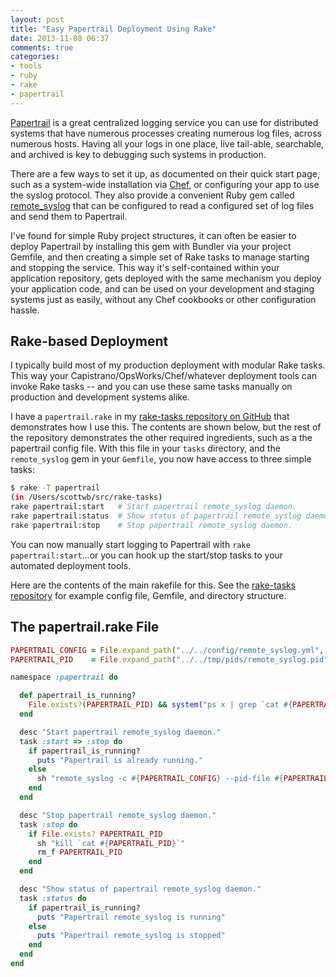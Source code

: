 ```yaml
---
layout: post
title: "Easy Papertrail Deployment Using Rake"
date: 2013-11-08 06:37
comments: true
categories:
- tools
- ruby
- rake
- papertrail
---
```


[Papertrail](http://papertrailapp.com/) is a great centralized logging service you can use for distributed systems that have numerous processes creating numerous log files, across numerous hosts. Having all your logs in one place, live tail-able, searchable, and archived is key to debugging such systems in production.

There are a few ways to set it up, as documented on their quick start page, such as a system-wide installation via [Chef](http://community.opscode.com/cookbooks/papertrail-rsyslog), or configuring your app to use the syslog protocol. They also provide a convenient Ruby gem called [remote_syslog](http://help.papertrailapp.com/kb/configuration/configuring-centralized-logging-from-text-log-files-in-unix) that can be configured to read a configured set of log files and send them to Papertrail.

I've found for simple Ruby project structures, it can often be easier to deploy Papertrail by installing this gem with Bundler via your project Gemfile, and then creating a simple set of Rake tasks to manage starting and stopping the service. This way it's self-contained within your application repository, gets deployed with the same mechanism you deploy your application code, and can be used on your development and staging systems just as easily, without any Chef cookbooks or other configuration hassle.

<!-- MORE -->

## Rake-based Deployment

I typically build most of my production deployment with modular Rake tasks. This way your Capistrano/OpsWorks/Chef/whatever deployment tools can invoke Rake tasks -- and you can use these same tasks manually on production and development systems alike.

I have a `papertrail.rake` in my [rake-tasks repository on GitHub](https://github.com/scottwb/rake-tasks) that demonstrates how I use this. The contents are shown below, but the rest of the repository demonstrates the other required ingredients, such as a the papertrail config file. With this file in your `tasks` directory, and the `remote_syslog` gem in your `Gemfile`, you now have access to three simple tasks:

``` bash
$ rake -T papertrail
(in /Users/scottwb/src/rake-tasks)
rake papertrail:start   # Start papertrail remote_syslog daemon.
rake papertrail:status  # Show status of papertrail remote_syslog daemon.
rake papertrail:stop    # Stop papertrail remote_syslog daemon.
```

You can now manually start logging to Papertrail with `rake papertrail:start`...or you can hook up the start/stop tasks to your automated deployment tools.

Here are the contents of the main rakefile for this. See the [rake-tasks repository](https://github.com/scottwb/rake-tasks) for example config file, Gemfile, and directory structure.

## The papertrail.rake File

``` ruby
PAPERTRAIL_CONFIG = File.expand_path("../../config/remote_syslog.yml", __FILE__)
PAPERTRAIL_PID    = File.expand_path("../../tmp/pids/remote_syslog.pid", __FILE__)

namespace :papertrail do

  def papertrail_is_running?
    File.exists?(PAPERTRAIL_PID) && system("ps x | grep `cat #{PAPERTRAIL_PID}` 2>&1 > /dev/null")
  end

  desc "Start papertrail remote_syslog daemon."
  task :start => :stop do
    if papertrail_is_running?
      puts "Papertrail is already running."
    else
      sh "remote_syslog -c #{PAPERTRAIL_CONFIG} --pid-file #{PAPERTRAIL_PID}"
    end
  end

  desc "Stop papertrail remote_syslog daemon."
  task :stop do
    if File.exists? PAPERTRAIL_PID
      sh "kill `cat #{PAPERTRAIL_PID}`"
      rm_f PAPERTRAIL_PID
    end
  end

  desc "Show status of papertrail remote_syslog daemon."
  task :status do
    if papertrail_is_running?
      puts "Papertrail remote_syslog is running"
    else
      puts "Papertrail remote_syslog is stopped"
    end
  end
end
```
